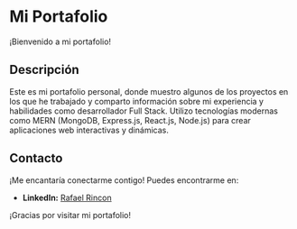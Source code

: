 # Mi Portafolio

¡Bienvenido a mi portafolio!

## Descripción

Este es mi portafolio personal, donde muestro algunos de los proyectos en los que he trabajado y comparto información sobre mi experiencia y habilidades como desarrollador Full Stack. Utilizo tecnologías modernas como MERN (MongoDB, Express.js, React.js, Node.js) para crear aplicaciones web interactivas y dinámicas.

## Contacto

¡Me encantaría conectarme contigo! Puedes encontrarme en:

- **LinkedIn:** [Rafael Rincon](https://www.linkedin.com/in/rafael-rinc%C3%B3n-484b76196/)


¡Gracias por visitar mi portafolio!
